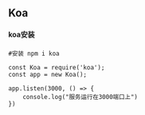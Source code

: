 ## Koa



#### koa安装

```tsx
#安装 npm i koa

const Koa = require('koa');
const app = new Koa();

app.listen(3000, () => {
    console.log("服务运行在3000端口上")
})
```

